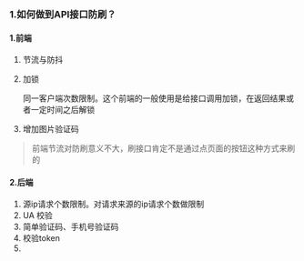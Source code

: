 ### 1.如何做到API接口防刷？

#### 1.前端

1. 节流与防抖

2. 加锁

   同一客户端次数限制。这个前端的一般使用是给接口调用加锁，在返回结果或者一定时间之后解锁

3. 增加图片验证码 

> 前端节流对防刷意义不大，刷接口肯定不是通过点页面的按钮这种方式来刷的

#### 2.后端

1. 源ip请求个数限制。对请求来源的ip请求个数做限制
2. UA 校验
3. 简单验证码、手机号验证码
4. 校验token
5. 



